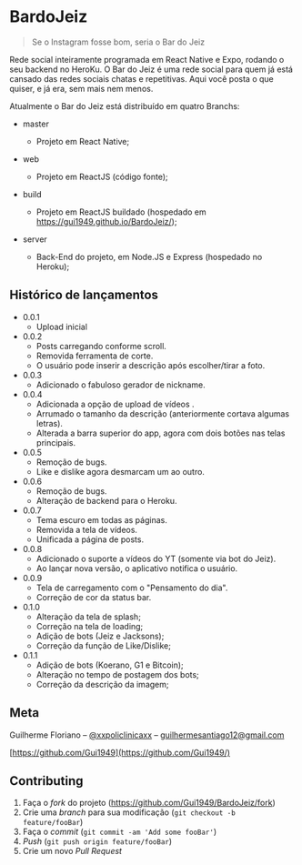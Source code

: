 # BardoJeiz
> Se o Instagram fosse bom, seria o Bar do Jeiz

Rede social inteiramente programada em React Native e Expo, rodando o seu backend no HeroKu. O Bar do Jeiz é uma rede social para quem já está cansado das redes sociais chatas e repetitivas. Aqui você posta o que quiser, e já era, sem mais nem menos.

Atualmente o Bar do Jeiz está distribuído em quatro Branchs:

 * master
     * Projeto em React Native;

 * web
     * Projeto em ReactJS (código fonte);

 * build
     * Projeto em ReactJS buildado (hospedado em https://gui1949.github.io/BardoJeiz/);

 * server
     * Back-End do projeto, em Node.JS e Express (hospedado no Heroku);

## Histórico de lançamentos

* 0.0.1
    * Upload inicial
* 0.0.2
    * Posts carregando conforme scroll. 
    * Removida ferramenta de corte.
    * O usuário pode inserir a descrição após escolher/tirar a foto.
* 0.0.3
    * Adicionado o fabuloso gerador de nickname.
* 0.0.4
    * Adicionada a opção de upload de vídeos .
    * Arrumado o tamanho da descrição (anteriormente cortava algumas letras).
    * Alterada a barra superior do app, agora com dois botões nas telas principais.
* 0.0.5
    * Remoção de bugs.
    * Like e dislike agora desmarcam um ao outro.
* 0.0.6
    * Remoção de bugs.
    * Alteração de backend para o Heroku.
* 0.0.7
    * Tema escuro em todas as páginas.
    * Removida a tela de vídeos.
    * Unificada a página de posts.
* 0.0.8
    * Adicionado o suporte a vídeos do YT (somente via bot do Jeiz).
    * Ao lançar nova versão, o aplicativo notifica o usuário.
* 0.0.9
    * Tela de carregamento com o "Pensamento do dia".
    * Correção de cor da status bar.
* 0.1.0
    * Alteração da tela de splash;
    * Correção na tela de loading;
    * Adição de bots (Jeiz e Jacksons);
    * Correção da função de Like/Dislike;
* 0.1.1
    * Adição de bots (Koerano, G1 e Bitcoin);
    * Alteração no tempo de postagem dos bots;
    * Correção da descrição da imagem;

## Meta

Guilherme Floriano – [@xxpoliclinicaxx](https://twitter.com/xxpoliclinicaxx) – guilhermesantiago12@gmail.com

[https://github.com/Gui1949](https://github.com/Gui1949/)

## Contributing

1. Faça o _fork_ do projeto (<https://github.com/Gui1949/BardoJeiz/fork>)
2. Crie uma _branch_ para sua modificação (`git checkout -b feature/fooBar`)
3. Faça o _commit_ (`git commit -am 'Add some fooBar'`)
4. _Push_ (`git push origin feature/fooBar`)
5. Crie um novo _Pull Request_

[npm-image]: https://img.shields.io/npm/v/datadog-metrics.svg?style=flat-square
[npm-url]: https://npmjs.org/package/datadog-metrics
[npm-downloads]: https://img.shields.io/npm/dm/datadog-metrics.svg?style=flat-square
[travis-image]: https://img.shields.io/travis/dbader/node-datadog-metrics/master.svg?style=flat-square
[travis-url]: https://travis-ci.org/dbader/node-datadog-metrics
[wiki]: https://github.com/seunome/seuprojeto/wiki
